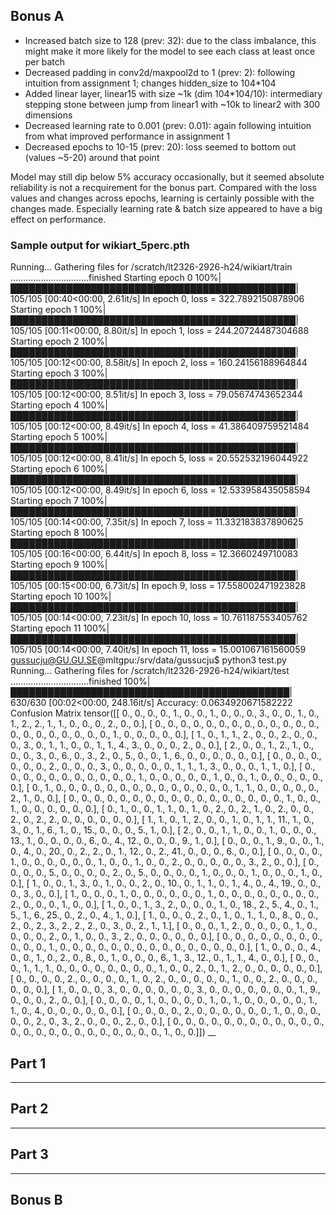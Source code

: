 ## Bonus A
- Increased batch size to 128 (prev: 32): due to the class imbalance, this might make it more likely for the model to see each class at least once per batch
- Decreased padding in conv2d/maxpool2d to 1 (prev: 2): following intuition from assignment 1; changes hidden_size to 104*104
- Added linear layer, linear15 with size ~1k (dim 104*104/10): intermediary stepping stone between jump from linear1 with ~10k to linear2 with 300 dimensions 
- Decreased learning rate to 0.001 (prev: 0.01): again following intuition from what improved performance in assignment 1
- Decreased epochs to 10-15 (prev: 20): loss seemed to bottom out (values ~5-20) around that point

Model may still dip below 5% accuracy occasionally, but it seemed absolute reliability is not a recquirement for the bonus part. Compared with the loss values and changes across epochs, learning is certainly possible with the changes made. Especially learning rate & batch size appeared to have a big effect on performance.

### Sample output for wikiart_5perc.pth
Running...
Gathering files for /scratch/lt2326-2926-h24/wikiart/train
...............................finished
Starting epoch 0
100%|██████████████████████████████████████████████| 105/105 [00:40<00:00,  2.61it/s]
In epoch 0, loss = 322.7892150878906
Starting epoch 1
100%|██████████████████████████████████████████████| 105/105 [00:11<00:00,  8.80it/s]
In epoch 1, loss = 244.20724487304688
Starting epoch 2
100%|██████████████████████████████████████████████| 105/105 [00:12<00:00,  8.58it/s]
In epoch 2, loss = 160.24156188964844
Starting epoch 3
100%|██████████████████████████████████████████████| 105/105 [00:12<00:00,  8.51it/s]
In epoch 3, loss = 79.05674743652344
Starting epoch 4
100%|██████████████████████████████████████████████| 105/105 [00:12<00:00,  8.49it/s]
In epoch 4, loss = 41.386409759521484
Starting epoch 5
100%|██████████████████████████████████████████████| 105/105 [00:12<00:00,  8.41it/s]
In epoch 5, loss = 20.552532196044922
Starting epoch 6
100%|██████████████████████████████████████████████| 105/105 [00:12<00:00,  8.49it/s]
In epoch 6, loss = 12.533958435058594
Starting epoch 7
100%|██████████████████████████████████████████████| 105/105 [00:14<00:00,  7.35it/s]
In epoch 7, loss = 11.332183837890625
Starting epoch 8
100%|██████████████████████████████████████████████| 105/105 [00:16<00:00,  6.44it/s]
In epoch 8, loss = 12.3660249710083
Starting epoch 9
100%|██████████████████████████████████████████████| 105/105 [00:15<00:00,  6.73it/s]
In epoch 9, loss = 17.558002471923828
Starting epoch 10
100%|██████████████████████████████████████████████| 105/105 [00:14<00:00,  7.23it/s]
In epoch 10, loss = 10.761187553405762
Starting epoch 11
100%|██████████████████████████████████████████████| 105/105 [00:14<00:00,  7.40it/s]
In epoch 11, loss = 15.001067161560059
gussucju@GU.GU.SE@mltgpu:/srv/data/gussucju$ python3 test.py
Running...
Gathering files for /scratch/lt2326-2926-h24/wikiart/test
...............................finished
100%|█████████████████████████████████████████████| 630/630 [00:02<00:00, 248.16it/s]
Accuracy: 0.0634920671582222
Confusion Matrix
tensor([[ 0.,  0.,  0.,  0.,  1.,  0.,  0.,  1.,  0.,  0.,  0.,  3.,  0.,  0.,
          1.,  0.,  1.,  2.,  2.,  1.,  1.,  0.,  0.,  0.,  2.,  0.,  0.],
        [ 0.,  0.,  0.,  0.,  0.,  0.,  0.,  0.,  0.,  0.,  0.,  0.,  0.,  0.,
          0.,  0.,  0.,  0.,  0.,  0.,  0.,  1.,  0.,  0.,  0.,  0.,  0.],
        [ 1.,  0.,  1.,  1.,  2.,  0.,  0.,  2.,  0.,  0.,  0.,  3.,  0.,  1.,
          1.,  0.,  0.,  1.,  1.,  4.,  3.,  0.,  0.,  0.,  2.,  0.,  0.],
        [ 2.,  0.,  0.,  1.,  2.,  1.,  0.,  0.,  0.,  3.,  0.,  6.,  0.,  3.,
          2.,  0.,  5.,  0.,  0.,  1.,  6.,  0.,  0.,  0.,  0.,  0.,  0.],
        [ 0.,  0.,  0.,  0.,  0.,  0.,  0.,  2.,  0.,  0.,  0.,  3.,  0.,  0.,
          0.,  0.,  0.,  1.,  1.,  1.,  3.,  0.,  0.,  0.,  1.,  1.,  0.],
        [ 0.,  0.,  0.,  0.,  0.,  0.,  0.,  0.,  0.,  0.,  0.,  1.,  0.,  0.,
          0.,  0.,  0.,  1.,  0.,  0.,  1.,  0.,  0.,  0.,  0.,  0.,  0.],
        [ 0.,  1.,  0.,  0.,  0.,  0.,  0.,  0.,  0.,  0.,  0.,  0.,  0.,  0.,
          0.,  0.,  1.,  1.,  0.,  0.,  0.,  0.,  0.,  2.,  1.,  0.,  0.],
        [ 0.,  0.,  0.,  0.,  0.,  0.,  0.,  0.,  0.,  0.,  0.,  0.,  0.,  0.,
          0.,  0.,  0.,  1.,  0.,  0.,  1.,  0.,  0.,  0.,  0.,  0.,  0.],
        [ 0.,  1.,  0.,  0.,  1.,  1.,  0.,  1.,  0.,  2.,  0.,  2.,  1.,  0.,
          2.,  0.,  0.,  2.,  0.,  2.,  2.,  0.,  0.,  0.,  0.,  0.,  0.],
        [ 1.,  1.,  0.,  1.,  2.,  0.,  0.,  1.,  0.,  1.,  1., 11.,  1.,  0.,
          3.,  0.,  1.,  6.,  1.,  0., 15.,  0.,  0.,  0.,  5.,  1.,  0.],
        [ 2.,  0.,  0.,  1.,  1.,  0.,  0.,  1.,  0.,  0.,  0., 13.,  1.,  0.,
          0.,  0.,  0.,  6.,  0.,  4., 12.,  0.,  0.,  0.,  9.,  1.,  0.],
        [ 0.,  0.,  0.,  1.,  9.,  0.,  0.,  1.,  0.,  4.,  0., 20.,  0.,  2.,
          2.,  0.,  1., 12.,  0.,  2., 41.,  0.,  0.,  0.,  6.,  0.,  0.],
        [ 0.,  0.,  0.,  0.,  1.,  0.,  0.,  0.,  0.,  0.,  0.,  1.,  0.,  0.,
          1.,  0.,  0.,  2.,  0.,  0.,  0.,  0.,  0.,  3.,  2.,  0.,  0.],
        [ 0.,  0.,  0.,  0.,  5.,  0.,  0.,  0.,  0.,  2.,  0.,  5.,  0.,  0.,
          0.,  0.,  1.,  0.,  0.,  0.,  1.,  0.,  0.,  0.,  1.,  0.,  0.],
        [ 1.,  0.,  0.,  1.,  3.,  0.,  1.,  0.,  0.,  2.,  0., 10.,  0.,  1.,
          1.,  0.,  1.,  4.,  0.,  4., 19.,  0.,  0.,  0.,  3.,  0.,  0.],
        [ 1.,  0.,  0.,  0.,  1.,  0.,  0.,  0.,  0.,  0.,  0.,  1.,  0.,  0.,
          0.,  0.,  0.,  0.,  0.,  0.,  2.,  0.,  0.,  0.,  1.,  0.,  0.],
        [ 1.,  0.,  0.,  1.,  3.,  2.,  0.,  0.,  0.,  1.,  0., 18.,  2.,  5.,
          4.,  0.,  1.,  5.,  1.,  6., 25.,  0.,  2.,  0.,  4.,  1.,  0.],
        [ 1.,  0.,  0.,  0.,  2.,  0.,  1.,  0.,  1.,  1.,  0.,  8.,  0.,  0.,
          2.,  0.,  2.,  3.,  2.,  2.,  2.,  0.,  3.,  0.,  2.,  1.,  1.],
        [ 0.,  0.,  0.,  1.,  2.,  0.,  0.,  0.,  0.,  1.,  0.,  0.,  0.,  0.,
          2.,  0.,  1.,  0.,  0.,  3.,  2.,  0.,  0.,  0.,  0.,  0.,  0.],
        [ 0.,  0.,  0.,  0.,  0.,  0.,  0.,  0.,  0.,  0.,  0.,  1.,  0.,  0.,
          0.,  0.,  0.,  0.,  0.,  0.,  0.,  0.,  0.,  0.,  0.,  0.,  0.],
        [ 1.,  0.,  0.,  0.,  4.,  0.,  0.,  1.,  0.,  2.,  0.,  8.,  0.,  1.,
          0.,  0.,  0.,  6.,  1.,  3., 12.,  0.,  1.,  1.,  4.,  0.,  0.],
        [ 0.,  0.,  0.,  1.,  1.,  1.,  0.,  0.,  0.,  0.,  0.,  0.,  0.,  0.,
          1.,  0.,  0.,  2.,  0.,  1.,  2.,  0.,  0.,  0.,  0.,  0.,  0.],
        [ 0.,  0.,  0.,  0.,  2.,  0.,  0.,  0.,  0.,  1.,  0.,  2.,  0.,  0.,
          0.,  0.,  0.,  1.,  0.,  0.,  2.,  0.,  0.,  0.,  0.,  0.,  0.],
        [ 1.,  0.,  0.,  0.,  3.,  0.,  0.,  0.,  0.,  0.,  0.,  3.,  0.,  0.,
          0.,  0.,  0.,  0.,  0.,  1.,  9.,  0.,  0.,  0.,  2.,  0.,  0.],
        [ 0.,  0.,  0.,  0.,  1.,  0.,  0.,  0.,  0.,  1.,  0.,  1.,  0.,  0.,
          0.,  0.,  0.,  1.,  1.,  0.,  4.,  0.,  0.,  0.,  0.,  0.,  0.],
        [ 0.,  0.,  0.,  0.,  2.,  0.,  0.,  0.,  0.,  0.,  0.,  1.,  0.,  0.,
          0.,  0.,  0.,  2.,  0.,  3.,  2.,  0.,  0.,  0.,  2.,  0.,  0.],
        [ 0.,  0.,  0.,  0.,  0.,  0.,  0.,  0.,  0.,  0.,  0.,  0.,  0.,  0.,
          0.,  0.,  0.,  0.,  0.,  0.,  0.,  0.,  0.,  0.,  1.,  0.,  0.]])
__

## Part 1

___

## Part 2

___

## Part 3

___

## Bonus B

